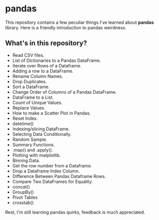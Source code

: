 # pandas
This repository contains a few peculiar things I've learned about **pandas** library. Here is a friendly introduction to pandas weirdness.
## What's in this repository?
* Read CSV files.
* List of Dictionaries to a Pandas DataFrame.
* Iterate over Rows of a Dataframe.
* Adding a row to a DataFrame.
* Rename Column Names.
* Drop Duplicates.
* Sort a DataFrame.
* Change Order of Columns of a Pandas DataFrame.
* DataFrame to a List.
* Count of Unique Values.
* Replace Values.
* How to make a Scatter Plot in Pandas.
* Reset Index.
* datetime()
* Indexing/slicing DataFrame.
* Selecting Data Conditionally.
* Random Sample.
* Summary Functions.
* .map() and .apply().
* Plotting with matplotlib.
* Binning Data.
* Get the row number from a Dataframe.
*  Drop a Dataframe Index Column.
*  Difference Between Pandas Dataframe Rows.
*  Compare Two DataFrames for Equality.
*  concat()
*  GroupBy()
*  Pivot Tables
*  crosstab()

Rest, I'm still learning pandas quirks, feedback is much appreciated.
